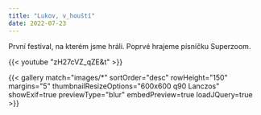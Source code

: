 ```yaml
---
title: "Lukov, v_houští"
date: 2022-07-23
---
```


První festival, na kterém jsme hráli. Poprvé hrajeme písníčku Superzoom.

{{< youtube "zH27cVZ_qZE&t" >}}

{{< gallery match="images/*" sortOrder="desc" rowHeight="150" margins="5" thumbnailResizeOptions="600x600 q90 Lanczos" showExif=true previewType="blur" embedPreview=true loadJQuery=true >}}

